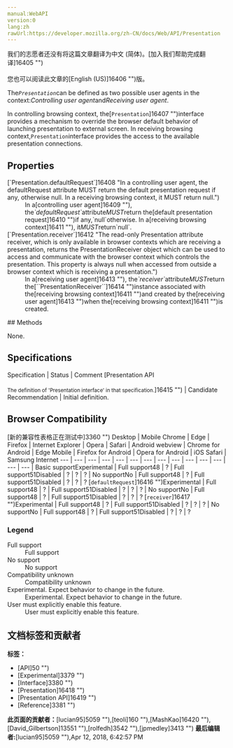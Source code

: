 ```yaml
---
manual:WebAPI
version:0
lang:zh
rawUrl:https://developer.mozilla.org/zh-CN/docs/Web/API/Presentation
---
```




<bdi>我们的志愿者还没有将这篇文章翻译为<bdi>中文 (简体)</bdi>。[加入我们帮助完成翻译]16405 "")<br></br>您也可以阅读此文章的[English (US)]16406 "")版。</bdi>






The<dfn>`Presentation`</dfn>can be defined as two possible user agents in the context:<em>Controlling user agent</em>and<em>Receiving user agent</em>.



In controlling browsing context, the[`Presentation`]16407 "")interface provides a mechanism to override the browser default behavior of launching presentation to external screen. In receiving browsing context,`Presentation`interface provides the access to the available presentation connections.


## Properties<a name="Properties"></a>
<dl><dt>[`Presentation.defaultRequest`]16408 "In a controlling user agent, the defaultRequest attribute MUST return the default presentation request if any, otherwise null. In a receiving browsing context, it MUST return null.")</dt><dd>In a[controlling user agent]16409 ""), the<dfn>`defaultRequest`</dfn>attribute<em>MUST</em>return the[default presentation request]16410 "")if any,`null`otherwise. In a[receiving browsing context]16411 ""), it<em>MUST</em>return`null`.</dd><dt>[`Presentation.receiver`]16412 "The read-only Presentation attribute receiver, which is only available in browser contexts which are receiving a presentation, returns the PresentationReceiver object which can be used to access and communicate with the browser context which controls the presentation. This property is always null when accessed from outside a browser context which is receiving a presentation.")</dt><dd>In a[receiving user agent]16413 ""), the<dfn>`receiver`</dfn>attribute<em>MUST</em>return the[``PresentationReceiver``]16414 "")instance associated with the[receiving browsing context]16411 "")and created by the[receiving user agent]16413 "")when the[receiving browsing context]16411 "")is created.</dd></dl>
## Methods<a name="Methods"></a>


None.






## Specifications<a name="Specifications"></a>
Specification | Status | Comment 
[Presentation API<br></br><small>The definition of &#39;Presentation interface&#39; in that specification.</small>]16415 "") | Candidate Recommendation | Initial definition. 


## Browser Compatibility<a name="Browser_Compatibility"></a>
[新的兼容性表格正在测试中<i></i>]3360 "")
<abbr>Desktop<i></i></abbr> | <abbr>Mobile<i></i></abbr> 
<abbr>Chrome<i></i></abbr> | <abbr>Edge<i></i></abbr> | <abbr>Firefox<i></i></abbr> | <abbr>Internet Explorer<i></i></abbr> | <abbr>Opera<i></i></abbr> | <abbr>Safari<i></i></abbr> | <abbr>Android webview<i></i></abbr> | <abbr>Chrome for Android<i></i></abbr> | <abbr>Edge Mobile<i></i></abbr> | <abbr>Firefox for Android<i></i></abbr> | <abbr>Opera for Android<i></i></abbr> | <abbr>iOS Safari<i></i></abbr> | <abbr>Samsung Internet<i></i></abbr> 
 ---  |  ---  |  ---  |  ---  |  ---  |  ---  |  ---  |  ---  |  ---  |  ---  |  ---  |  ---  |  ---  |  ---  | 
Basic support<abbr>Experimental<i></i></abbr> | <abbr>Full support</abbr>48 | <abbr>?</abbr> | <abbr>Full support</abbr>51<abbr>Disabled<i></i></abbr> | <abbr>?</abbr> | <abbr>?</abbr> | <abbr>?</abbr> | <abbr>No support</abbr>No | <abbr>Full support</abbr>48 | <abbr>?</abbr> | <abbr>Full support</abbr>51<abbr>Disabled<i></i></abbr> | <abbr>?</abbr> | <abbr>?</abbr> | <abbr>?</abbr> 
[`defaultRequest`]16416 "")<abbr>Experimental<i></i></abbr> | <abbr>Full support</abbr>48 | <abbr>?</abbr> | <abbr>Full support</abbr>51<abbr>Disabled<i></i></abbr> | <abbr>?</abbr> | <abbr>?</abbr> | <abbr>?</abbr> | <abbr>No support</abbr>No | <abbr>Full support</abbr>48 | <abbr>?</abbr> | <abbr>Full support</abbr>51<abbr>Disabled<i></i></abbr> | <abbr>?</abbr> | <abbr>?</abbr> | <abbr>?</abbr> 
[`receiver`]16417 "")<abbr>Experimental<i></i></abbr> | <abbr>Full support</abbr>48 | <abbr>?</abbr> | <abbr>Full support</abbr>51<abbr>Disabled<i></i></abbr> | <abbr>?</abbr> | <abbr>?</abbr> | <abbr>?</abbr> | <abbr>No support</abbr>No | <abbr>Full support</abbr>48 | <abbr>?</abbr> | <abbr>Full support</abbr>51<abbr>Disabled<i></i></abbr> | <abbr>?</abbr> | <abbr>?</abbr> | <abbr>?</abbr> 


### Legend<a name="Legend"></a>
<dl><dt><abbr>Full support</abbr></dt><dd>Full support</dd><dt><abbr>No support</abbr></dt><dd>No support</dd><dt><abbr>Compatibility unknown</abbr></dt><dd>Compatibility unknown</dd><dt><abbr>Experimental. Expect behavior to change in the future.<i></i></abbr></dt><dd>Experimental. Expect behavior to change in the future.</dd><dt><abbr>User must explicitly enable this feature.<i></i></abbr></dt><dd>User must explicitly enable this feature.</dd></dl>



## 文档标签和贡献者
**标签：**
* [API]50 "")
* [Experimental]3379 "")
* [Interface]3380 "")
* [Presentation]16418 "")
* [Presentation API]16419 "")
* [Reference]3381 "")

**此页面的贡献者：**[lucian95]5059 ""),[teoli]160 ""),[MashKao]16420 ""),[David_Gilbertson]13551 ""),[rolfedh]3542 ""),[jpmedley]3413 "")
**最后编辑者:**[lucian95]5059 ""),<time>Apr 12, 2018, 6:42:57 PM</time>


